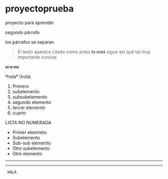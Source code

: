 # proyectoprueba
proyecto para aprender

segundo párrafo

los párrafos se separan
> El texto aparece citado
> como antes
**lo maś**
>sigue así
qué tal
muy importante
_cursiva_

~~si o no~~

ªholaª
\hola\

1. Primero
 1. subelemento
  1. subsubelemento
1. segundo elemento
1. tercer elemento
1. cuarto

LISTA NO NUMERADA
* Primer elemneto
 * Subelemento
  * Sub-sub elemento
 * Otro subelemento
* Otro elemento
_________________________________________________
 _ _ _ _ _
`` HOLA``
